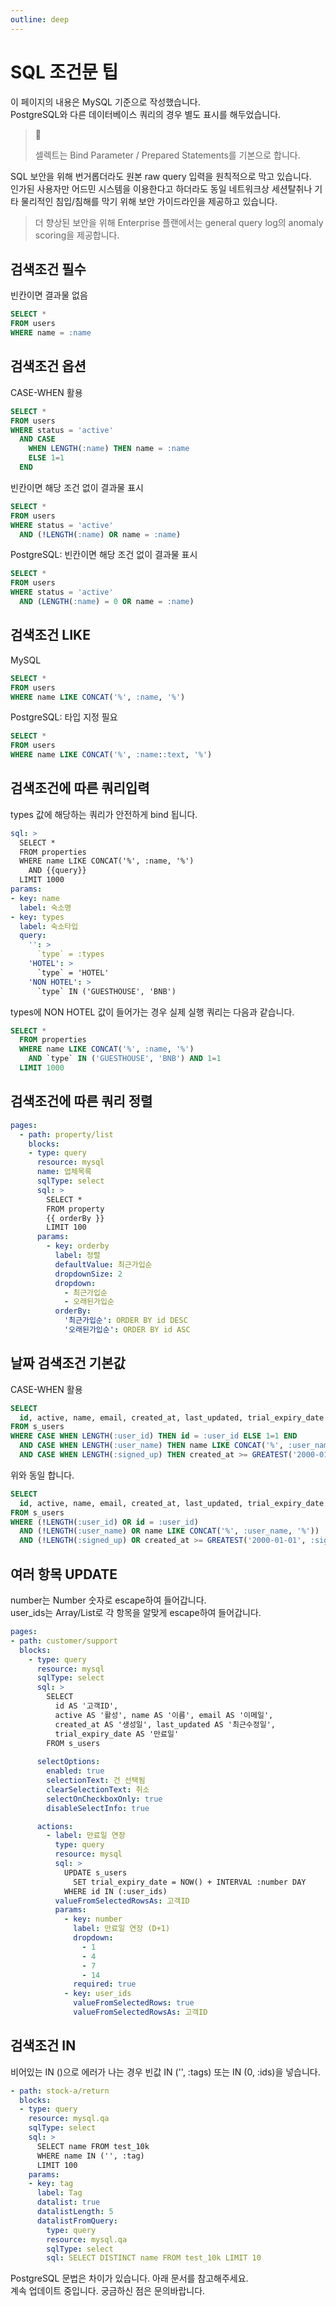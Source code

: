 ```yaml
---
outline: deep
---
```


# SQL 조건문 팁

이 페이지의 내용은 MySQL 기준으로 작성했습니다.  
PostgreSQL와 다른 데이터베이스 쿼리의 경우 별도 표시를 해두었습니다.

> 📘 
> 
> 셀렉트는 Bind Parameter / Prepared Statements를 기본으로 합니다.

SQL 보안을 위해 번거롭더라도 원본 raw query 입력을 원칙적으로 막고 있습니다.  
인가된 사용자만 어드민 시스템을 이용한다고 하더라도 동일 네트워크상 세션탈취나 기타 물리적인 침입/침해를 막기 위해 보안 가이드라인을 제공하고 있습니다.

> 더 향상된 보안을 위해 Enterprise 플랜에서는 general query log의 anomaly scoring을 제공합니다.

## 검색조건 필수

빈칸이면 결과물 없음

```sql
SELECT *
FROM users
WHERE name = :name
```

## 검색조건 옵션

CASE-WHEN 활용

```sql
SELECT *
FROM users
WHERE status = 'active'
  AND CASE
    WHEN LENGTH(:name) THEN name = :name
    ELSE 1=1
  END
```

빈칸이면 해당 조건 없이 결과물 표시

```sql
SELECT *
FROM users
WHERE status = 'active'
  AND (!LENGTH(:name) OR name = :name)
```

PostgreSQL: 빈칸이면 해당 조건 없이 결과물 표시

```sql
SELECT *
FROM users
WHERE status = 'active'
  AND (LENGTH(:name) = 0 OR name = :name)
```

## 검색조건 LIKE

MySQL

```sql
SELECT *
FROM users
WHERE name LIKE CONCAT('%', :name, '%')
```

PostgreSQL: 타입 지정 필요

```sql
SELECT *
FROM users
WHERE name LIKE CONCAT('%', :name::text, '%')
```

## 검색조건에 따른 쿼리입력

types 값에 해당하는 쿼리가 안전하게 bind 됩니다.

```yaml
sql: >
  SELECT * 
  FROM properties 
  WHERE name LIKE CONCAT('%', :name, '%') 
    AND {{query}}
  LIMIT 1000
params:
- key: name
  label: 숙소명
- key: types
  label: 숙소타입
  query:
    '': >
      `type` = :types
    'HOTEL': >
      `type` = 'HOTEL'
    'NON HOTEL': >
      `type` IN ('GUESTHOUSE', 'BNB')
```

types에 NON HOTEL 값이 들어가는 경우 실제 실행 쿼리는 다음과 같습니다.

```sql
SELECT * 
  FROM properties 
  WHERE name LIKE CONCAT('%', :name, '%') 
    AND `type` IN ('GUESTHOUSE', 'BNB') AND 1=1
  LIMIT 1000
```

## 검색조건에 따른 쿼리 정렬

```yaml
pages:
  - path: property/list
    blocks:
    - type: query
      resource: mysql
      name: 업체목록
      sqlType: select
      sql: >
        SELECT *
        FROM property
        {{ orderBy }}
        LIMIT 100
      params:
        - key: orderby
          label: 정렬
          defaultValue: 최근가입순
          dropdownSize: 2
          dropdown:
            - 최근가입순
            - 오래된가입순
          orderBy:
            '최근가입순': ORDER BY id DESC
            '오래된가입순': ORDER BY id ASC
```

## 날짜 검색조건 기본값

CASE-WHEN 활용

```sql
SELECT 
  id, active, name, email, created_at, last_updated, trial_expiry_date	
FROM s_users
WHERE CASE WHEN LENGTH(:user_id) THEN id = :user_id ELSE 1=1 END
  AND CASE WHEN LENGTH(:user_name) THEN name LIKE CONCAT('%', :user_name, '%') ELSE 1=1 END
  AND CASE WHEN LENGTH(:signed_up) THEN created_at >= GREATEST('2000-01-01', :signed_up) ELSE 1=1 END
```

위와 동일 합니다.

```sql
SELECT 
  id, active, name, email, created_at, last_updated, trial_expiry_date	
FROM s_users
WHERE (!LENGTH(:user_id) OR id = :user_id)
  AND (!LENGTH(:user_name) OR name LIKE CONCAT('%', :user_name, '%'))
  AND (!LENGTH(:signed_up) OR created_at >= GREATEST('2000-01-01', :signed_up))
```

## 여러 항목 UPDATE

number는 Number 숫자로 escape하여 들어갑니다.  
user_ids는 Array/List로 각 항목을 알맞게 escape하여 들어갑니다.

```yaml
pages:
- path: customer/support
  blocks:
    - type: query
      resource: mysql
      sqlType: select
      sql: >
        SELECT 
          id AS '고객ID', 
          active AS '활성', name AS '이름', email AS '이메일', 
          created_at AS '생성일', last_updated AS '최근수정일', 
          trial_expiry_date AS '만료일'	
        FROM s_users
        
      selectOptions:
        enabled: true
        selectionText: 건 선택됨
        clearSelectionText: 취소
        selectOnCheckboxOnly: true
        disableSelectInfo: true   

      actions:
        - label: 만료일 연장
          type: query
          resource: mysql
          sql: >
            UPDATE s_users 
              SET trial_expiry_date = NOW() + INTERVAL :number DAY 
            WHERE id IN (:user_ids)
          valueFromSelectedRowsAs: 고객ID
          params:
            - key: number
              label: 만료일 연장 (D+1)
              dropdown:
                - 1
                - 4
                - 7
                - 14 
              required: true
            - key: user_ids
              valueFromSelectedRows: true
              valueFromSelectedRowsAs: 고객ID
```

## 검색조건 IN

비어있는 IN ()으로 에러가 나는 경우 빈값 IN ('', :tags) 또는 IN (0, :ids)을 넣습니다.

```yaml
- path: stock-a/return
  blocks:
  - type: query
    resource: mysql.qa
    sqlType: select
    sql: >
      SELECT name FROM test_10k 
      WHERE name IN ('', :tag) 
      LIMIT 100
    params:
    - key: tag
      label: Tag
      datalist: true
      datalistLength: 5
      datalistFromQuery: 
        type: query
        resource: mysql.qa
        sqlType: select
        sql: SELECT DISTINCT name FROM test_10k LIMIT 10
```

PostgreSQL 문법은 차이가 있습니다. 아래 문서를 참고해주세요.  
계속 업데이트 중입니다. 궁금하신 점은 문의바랍니다.